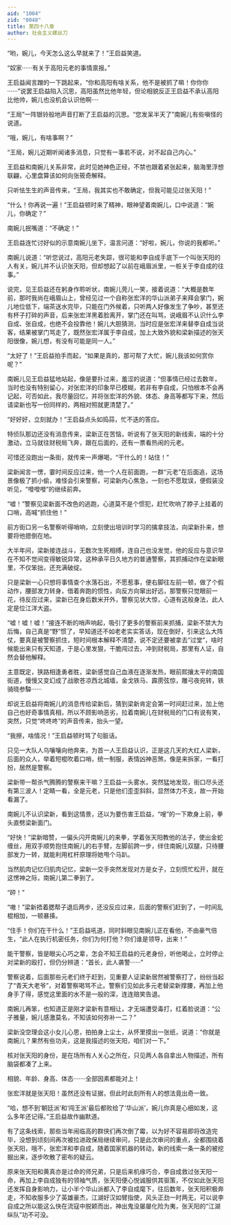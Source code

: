 ```yaml
---
aid: "1004"
zid: "0048"
title: 第四十八章
author: 社会主义螺丝刀
---
```


“哟，婉儿，今天怎么这么早就来了！”王启益笑道。

“奴家······有关于高阳元老的事情禀报。”

王启益闻言蹭的一下跳起来，“你和高阳有啥关系，他不是被抓了嘛！你你你······”说罢王启益陷入沉思，高阳虽然比他年轻，但论相貌反正王启益不承认高阳比他帅，婉儿也没机会认识他啊····

“王局”一阵银铃般地声音打断了王启益的沉思。“您发呆半天了”南婉儿有些嗔怪的说道。

“哦，婉儿，有啥事啊？”

“王局，婉儿近期听闻诸多消息，只觉有一事若不说，对不起自己内心。”

王启益和南婉儿关系非常，此时见她神色正经，不禁也跟着紧张起来，脑海里浮想联翩，心里盘算该如何向张筱奇解释。

只听怯生生的声音传来，“王局，我其实也不敢确定，但我可能见过张天阳！”

“什么！你再说一遍！”王启益顿时来了精神，眼神望着南婉儿，口中说道：“婉儿，你确定？”

南婉儿抿嘴道：“不确定！”

王启益连忙讨好似的示意南婉儿坐下，温言问道：“好啦，婉儿，你说的我都听。”

南婉儿说道：“听您说过，高阳元老失踪，很可能和李自成手底下一个叫张天阳的人有关，婉儿并不认识张天阳，但却想起了以前在峨眉派里，一桩关于李自成的往事。”

说完，见王启益还在躬身作聆听状，南婉儿莞儿一笑，接着说道：“大概是数年前，那时我尚在峨眉山上，曾经见过一个自称张宏洋的华山派弟子来拜会掌门，婉儿地位低下，端茶送水完毕，只能在门外候着，只听两人好像发生了争吵，甚至还有杯子打碎的声音，后来张宏洋黑着脸离开，掌门还在叫骂，说峨眉不认识什么李自成、张自成，也绝不会投靠他！婉儿大胆猜测，当时应是张宏洋来替李自成当说客，结果被掌门骂走了，既然张宏洋属于李自成，加上大致外貌和梁新描述的张天阳很像，婉儿想，有没有可能是同一人。”

“太好了！”王启益拍手而起，“如果是真的，那可帮了大忙，婉儿我该如何赏你呢？”

南婉儿见王启益猛地站起，像是要扑过来，羞涩的说道：“但事情已经过去数年，当时也没有特别留心，对张宏洋的印象早已模糊，若非有李自成，只怕根本不会再记起，可否如此，我尽量回忆，并将张宏洋的外貌、体态、身高等都写下来，然后请梁新也写一份同样的，两相对照就更清楚了。”

“好好好，立刻就办！”王启益点头如捣蒜，忙不迭的答应。

特侦队那边还没有消息传来，梁新正在苦恼，听说有了张天阳的新线索，端的十分激动，立马就往财税局飞奔，跟在后面的，还有一票看热闹的元老。

可惜还没跑出一条街，就传来一声爆喝，“干什么的！站住！”

梁新闻言一愣，霎时间反应过来，他一个人在前面跑，一群“元老”在后面追，这场景像极了抓小偷，难怪会引来警察，可梁新内心焦急，一刻也不愿耽误，便假装没听见，“噔噔噔”的继续前奔。

“嘘！”警察见梁新面不改色的逃跑，心道莫不是个惯犯，赶忙吹响了脖子上挂着的口哨，高喊“抓住他！”

前方街口另一名警察听得哨响，立刻使出培训时学习的擒拿技法，向梁新扑来，想要将他摁倒在地。

大半年间，梁新接连战斗，无数次生死相搏，连自己也没发觉，他的反应与意识早在不知不觉间变得敏锐异常，这种承平日久地方的普通警察，其抓捕动作在梁新眼里，不仅笨拙，还充满破绽。

只是梁新一心只想将事情查个水落石出，不愿惹事，便右脚往左前一顿，做了个假动作，腰部发力转身，借着奔跑的惯性，向反方向窜出好远，那警察只觉眼前一花，待反应过来，梁新已在身后数米开外，警察见状大惊，心道有这般身法，此人定是位江洋大盗。

“嘘！嘘！嘘！”接连不断的哨声响起，吸引了更多的警察前来抓捕，梁新不禁大为后悔，自己真是“野”惯了，早知道还不如老老实实答话，现在倒好，引来这么大阵仗，要真是被警察抓住，短时间根本解释不清楚，说不定还要被拿去“过堂”，啥时候能出来只有天知道，于是心里发狠，干脆闯过去，冲到财税局，那里有人证，自然会替他解释。

主意既定，狭路相逢勇者胜，梁新感觉自己血液在逐渐发热，眼前熙攘太平的南国街道，慢慢又变幻成了战歌苍凉西北城墙，金戈铁马、霹雳弦惊，雕弓夜宛转，铁骑晓参驔······

却说王启益将南婉儿的消息传给梁新后，猜到梁新肯定会第一时间赶过来，加上他自己也好奇事情真相，所以不顾影响恶劣，拉着南婉儿在财税局的门口有说有笑，突然，只觉“咚咚咚”的声音传来，抬头一望。

“我擦，啥情况！”王启益顿时骂了句脏话。

只见一大队人乌嚷嚷向他奔来，为首一人王启益认识，正是这几天的大红人梁新，后面的众人，举着短棍吹着口哨，统一制服，表情凶神恶煞，像是来拆家，一看打扮，居然是警察。

梁新带一帮杀气腾腾的警察来干嘛？王启益一头雾水，突然猛地发现，街口尽头还有第三波人！定睛一看，全是元老，只是他们歪歪斜斜，显然体力不支，故一开始看漏了。

南婉儿不认识梁新，看到这情景，还以为要伤害王启益，“嗖”的一下欺身上前，拳头直劈梁新面门。

“好快！”梁新暗赞，一偏头闪开南婉儿的来拳，学着张天阳教他的法子，使出金蛇缠丝，用双手顺势抱住南婉儿的右手臂，左脚前跨一步，绊住南婉儿双腿，只待腰部发力一转，就能利用杠杆原理将她甩个马趴。

当然肌肉记忆归肌肉记忆，梁新一交手突然发现对方是女子，立刻慌忙松开，就在这愣神之际，南婉儿第二拳到了。

“砰！”

“嗷！”梁新捂着腮帮子退后两步，还没反应过来，后面的警察们赶到了，一时间乱棍相加，一顿暴揍。

“住手！你们在干什么！”王启益吼道，同时斜眼见南婉儿正在看他，不由豪气倍生，“此人在执行机密任务，你们为何打他？你们谁是领导，出来！”

能干警察，皆是眼尖心巧之辈，怎会不知王启益的元老身份，听他喝止，立时停止对梁新的殴打，但仍分辨道：“首长，此人袭警······”

警察说着，后面那些元老们终于赶到，见重要人证梁新居然被警察打了，纷纷当起了“青天大老爷”，对着警察喝骂不止。警察们见如此多元老替梁新撑腰，再加上他身手了得，感觉这里面的水不是一般的深，连连赔笑告退。

南婉儿再笨，也知道正是刚才梁新有意相让，才无端遭受毒打，红着脸说道：“公子雅量，婉儿感激莫名，不知该如何弥补一二？”

梁新没空理会这小女儿心思，拍拍身上尘土，从怀里摸出一张纸，说道：“你就是南婉儿？果然有些功夫，这是我描述的张天阳，咱们对一下。”

核对张天阳的身份，是在场所有人关心之所在，只见两人各自拿出人物描述，所有脑袋都凑了上来。

相貌、年龄、身高、体态·······全部因素都能对上！

张宏洋就是张天阳！虽然还没有证据，但此时此刻所有人的想法竟出奇一致。

“哈，想不到‘朝廷派’和‘闯王派’最后都败给了‘华山派’，婉儿你真是心细如发，这么多年还记得。”王启益故作幽默道。

有了这条线索，那些当年闹临高的群侠们再次倒了霉，以为好不容易即将改造完毕，没想到顷刻间再次被拉进政保局继续审问，只是此次审问的重点，全都围绕着张天阳，哦不，张宏洋和李自成，随着国家机器的转动，新的线索一条一条的被挖掘出来，逐步吹散了密布的疑云。

原来张天阳和黄真亦是过命的师兄弟，只是后来机缘巧合，李自成救过张天阳一命，再加上李自成独有的领袖气质，张天阳便心悦诚服供其驱策，不仅如此张天阳还发挥自身影响力，让小半个华山派都入了李自成麾下，往后数年，张天阳积极奔走，不知收服多少了英雄豪杰，江湖好汉如臂指使，风头正劲一时两无，可以说李自成之所以能这么快在流寇中脱颖而出，神出鬼没屡屡化险为夷，张天阳的“江湖纵队”功不可没。
